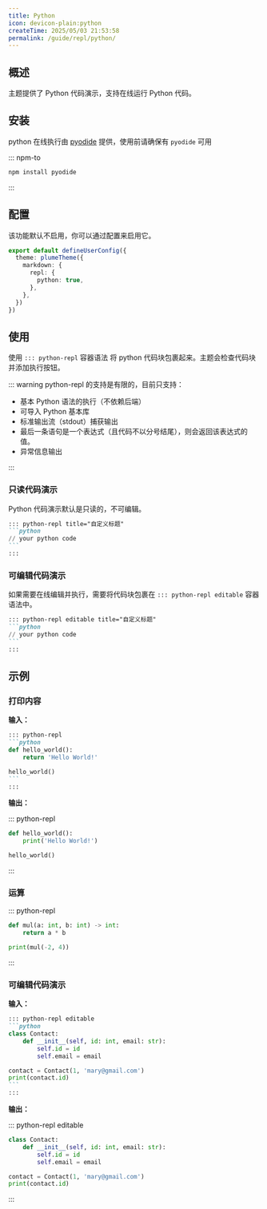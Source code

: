 ```yaml
---
title: Python
icon: devicon-plain:python
createTime: 2025/05/03 21:53:58
permalink: /guide/repl/python/
---
```


## 概述

主题提供了 Python 代码演示，支持在线运行 Python 代码。

## 安装

python 在线执行由 [pyodide](https://pyodide.org/en/latest/) 提供，使用前请确保有 `pyodide` 可用

::: npm-to

```sh
npm install pyodide
```

:::

## 配置

该功能默认不启用，你可以通过配置来启用它。

```ts title=".vuepress/config.ts"
export default defineUserConfig({
  theme: plumeTheme({
    markdown: {
      repl: {
        python: true,
      },
    },
  })
})
```

## 使用

使用 `::: python-repl` 容器语法 将 python 代码块包裹起来。主题会检查代码块并添加执行按钮。

::: warning python-repl 的支持是有限的，目前只支持：

- 基本 Python 语法的执行（不依赖后端）
- 可导入 Python 基本库
- 标准输出流（stdout）捕获输出
- 最后一条语句是一个表达式（且代码不以分号结尾），则会返回该表达式的值。
- 异常信息输出

:::

### 只读代码演示

Python 代码演示默认是只读的，不可编辑。

````md
::: python-repl title="自定义标题"
```python
// your python code
```
:::
````

### 可编辑代码演示

如果需要在线编辑并执行，需要将代码块包裹在 `::: python-repl editable` 容器语法中。

````md
::: python-repl editable title="自定义标题"
```python
// your python code
```
:::
````

## 示例

### 打印内容

**输入：**

````md
::: python-repl
```python
def hello_world():
    return 'Hello World!'

hello_world()
```
:::
````

**输出：**

::: python-repl

```python
def hello_world():
    print('Hello World!')

hello_world()
```

:::

### 运算

::: python-repl

```python
def mul(a: int, b: int) -> int:
    return a * b

print(mul(-2, 4))
```

:::

### 可编辑代码演示

**输入：**

````md
::: python-repl editable
```python
class Contact:
    def __init__(self, id: int, email: str):
        self.id = id
        self.email = email

contact = Contact(1, 'mary@gmail.com')
print(contact.id)
```
:::
````

**输出：**

::: python-repl editable

```python
class Contact:
    def __init__(self, id: int, email: str):
        self.id = id
        self.email = email

contact = Contact(1, 'mary@gmail.com')
print(contact.id)
```

:::
